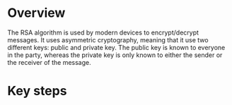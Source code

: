# Overview
The RSA algorithm is used by modern devices to encrypt/decrypt messages. It uses asymmetric cryptography, meaning that it use two different keys: public and private key. The public key is known to everyone in the party, whereas the private key is only known to either the sender or the receiver of the message.

# Key steps


